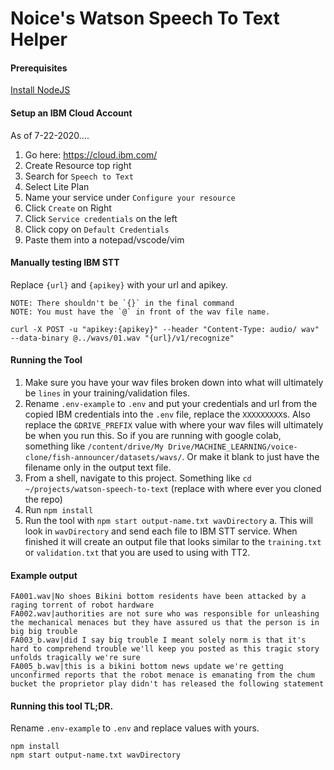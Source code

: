 # Noice's Watson Speech To Text Helper 

#### Prerequisites

[Install NodeJS](https://nodejs.org/en/)

#### Setup an IBM Cloud Account

As of 7-22-2020....

1. Go here: https://cloud.ibm.com/
2. Create Resource top right
3. Search for `Speech to Text`
4. Select Lite Plan
5. Name your service under `Configure your resource`
6. Click `Create` on Right
7. Click `Service credentials` on the left
8. Click copy on `Default Credentials`
9. Paste them into a notepad/vscode/vim

#### Manually testing IBM STT

Replace `{url}` and `{apikey}` with your url and apikey. 

    NOTE: There shouldn't be `{}` in the final command
    NOTE: You must have the `@` in front of the wav file name.

    curl -X POST -u "apikey:{apikey}" --header "Content-Type: audio/ wav" --data-binary @../wavs/01.wav "{url}/v1/recognize"

#### Running the Tool

1. Make sure you have your wav files broken down into what will ultimately be `lines` in your training/validation files.
2. Rename `.env-example` to `.env` and put your credentials and url from the copied IBM credentials into the `.env` file, replace the `XXXXXXXXX`s.  Also replace the `GDRIVE_PREFIX` value with where your wav files will ultimately be when you run this.  So if you are running with google colab, something like `/content/drive/My Drive/MACHINE_LEARNING/voice-clone/fish-announcer/datasets/wavs/`.  Or make it blank to just have the filename only in the output text file.
3. From a shell, navigate to this project.  Something like `cd ~/projects/watson-speech-to-text` (replace with where ever you cloned the repo)
4. Run `npm install`
5. Run the tool with `npm start output-name.txt wavDirectory`
    a. This will look in `wavDirectory` and send each file to IBM STT service.  When finished it will create an output file that looks similar to the `training.txt` or `validation.txt` that you are used to using with TT2.

#### Example output

    FA001.wav|No shoes Bikini bottom residents have been attacked by a raging torrent of robot hardware
    FA002.wav|authorities are not sure who was responsible for unleashing the mechanical menaces but they have assured us that the person is in big big trouble
    FA003_b.wav|did I say big trouble I meant solely norm is that it's hard to comprehend trouble we'll keep you posted as this tragic story unfolds tragically we're sure
    FA005_b.wav|this is a bikini bottom news update we're getting unconfirmed reports that the robot menace is emanating from the chum bucket the proprietor play didn't has released the following statement


#### Running this tool TL;DR.

Rename `.env-example` to `.env` and replace values with yours.

    npm install
    npm start output-name.txt wavDirectory